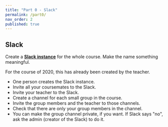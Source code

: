 ```yaml
---
title: "Part 0 - Slack"
permalink: /part0/
nav_order: 2
published: true
---
```


## Slack

Create a [**Slack instance**](https://slack.com) for the whole course. Make the name something meaningful. 

For the course of 2020, this has already been created by the teacher.

* One person creates the Slack instance.
* Invite all your coursemates to the Slack.
* Invite your teacher to the Slack.
* Create a channel for each small group in the course.
* Invite the group members and the teacher to those channels.
* Check that there are only your group members in the channel.
* You can make the group channel private, if you want. If Slack says "no", ask the admin (creator of the Slack) to do it.
